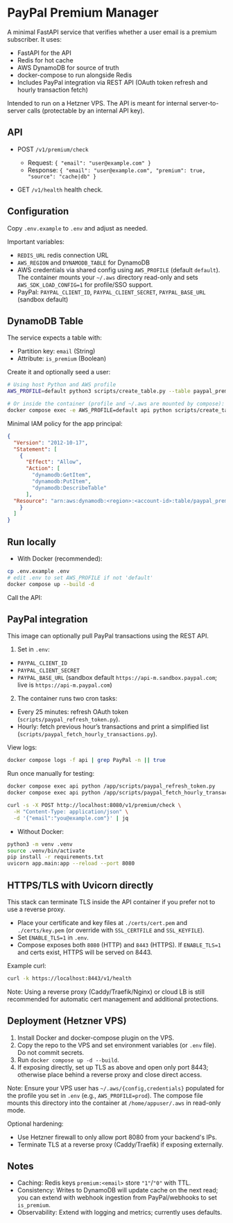 # PayPal Premium Manager

A minimal FastAPI service that verifies whether a user email is a premium subscriber. It uses:
- FastAPI for the API
- Redis for hot cache
- AWS DynamoDB for source of truth
- docker-compose to run alongside Redis
- Includes PayPal integration via REST API (OAuth token refresh and hourly transaction fetch)

Intended to run on a Hetzner VPS. The API is meant for internal server-to-server calls (protectable by an internal API key).

## API

- POST `/v1/premium/check`
  - Request: `{ "email": "user@example.com" }`
  - Response: `{ "email": "user@example.com", "premium": true, "source": "cache|db" }`

- GET `/v1/health` health check.

## Configuration

Copy `.env.example` to `.env` and adjust as needed.

Important variables:
- `REDIS_URL` redis connection URL
- `AWS_REGION` and `DYNAMODB_TABLE` for DynamoDB
- AWS credentials via shared config using `AWS_PROFILE` (default `default`). The container mounts your `~/.aws` directory read-only and sets `AWS_SDK_LOAD_CONFIG=1` for profile/SSO support.
- PayPal: `PAYPAL_CLIENT_ID`, `PAYPAL_CLIENT_SECRET`, `PAYPAL_BASE_URL` (sandbox default)

## DynamoDB Table

The service expects a table with:
- Partition key: `email` (String)
- Attribute: `is_premium` (Boolean)

Create it and optionally seed a user:

```bash
# Using host Python and AWS profile
AWS_PROFILE=default python3 scripts/create_table.py --table paypal_premium_users --region us-east-1 --seed-email you@example.com --seed-premium

# Or inside the container (profile and ~/.aws are mounted by compose):
docker compose exec -e AWS_PROFILE=default api python scripts/create_table.py --table paypal_premium_users --region us-east-1 --seed-email you@example.com --seed-premium
```

Minimal IAM policy for the app principal:

```json
{
  "Version": "2012-10-17",
  "Statement": [
    {
      "Effect": "Allow",
      "Action": [
        "dynamodb:GetItem",
        "dynamodb:PutItem",
        "dynamodb:DescribeTable"
      ],
  "Resource": "arn:aws:dynamodb:<region>:<account-id>:table/paypal_premium_users"
    }
  ]
}
```

## Run locally

- With Docker (recommended):

```bash
cp .env.example .env
# edit .env to set AWS_PROFILE if not 'default'
docker compose up --build -d
```

Call the API:
## PayPal integration

This image can optionally pull PayPal transactions using the REST API.

1. Set in `.env`:
  - `PAYPAL_CLIENT_ID`
  - `PAYPAL_CLIENT_SECRET`
  - `PAYPAL_BASE_URL` (sandbox default `https://api-m.sandbox.paypal.com`; live is `https://api-m.paypal.com`)

2. The container runs two cron tasks:
  - Every 25 minutes: refresh OAuth token (`scripts/paypal_refresh_token.py`).
  - Hourly: fetch previous hour’s transactions and print a simplified list (`scripts/paypal_fetch_hourly_transactions.py`).

View logs:

```bash
docker compose logs -f api | grep PayPal -n || true
```

Run once manually for testing:

```bash
docker compose exec api python /app/scripts/paypal_refresh_token.py
docker compose exec api python /app/scripts/paypal_fetch_hourly_transactions.py
```

```bash
curl -s -X POST http://localhost:8080/v1/premium/check \
  -H "Content-Type: application/json" \
  -d '{"email":"you@example.com"}' | jq
```

- Without Docker:

```bash
python3 -m venv .venv
source .venv/bin/activate
pip install -r requirements.txt
uvicorn app.main:app --reload --port 8080
```

## HTTPS/TLS with Uvicorn directly

This stack can terminate TLS inside the API container if you prefer not to use a reverse proxy.

- Place your certificate and key files at `./certs/cert.pem` and `./certs/key.pem` (or override with `SSL_CERTFILE` and `SSL_KEYFILE`).
- Set `ENABLE_TLS=1` in `.env`.
- Compose exposes both `8080` (HTTP) and `8443` (HTTPS). If `ENABLE_TLS=1` and certs exist, HTTPS will be served on 8443.

Example curl:

```bash
curl -k https://localhost:8443/v1/health
```

Note: Using a reverse proxy (Caddy/Traefik/Nginx) or cloud LB is still recommended for automatic cert management and additional protections.

## Deployment (Hetzner VPS)

1. Install Docker and docker-compose plugin on the VPS.
2. Copy the repo to the VPS and set environment variables (or `.env` file). Do not commit secrets.
3. Run `docker compose up -d --build`.
4. If exposing directly, set up TLS as above and open only port 8443; otherwise place behind a reverse proxy and close direct access.

Note: Ensure your VPS user has `~/.aws/{config,credentials}` populated for the profile you set in `.env` (e.g., `AWS_PROFILE=prod`). The compose file mounts this directory into the container at `/home/appuser/.aws` in read-only mode.

Optional hardening:
- Use Hetzner firewall to only allow port 8080 from your backend's IPs.
- Terminate TLS at a reverse proxy (Caddy/Traefik) if exposing externally.

## Notes

- Caching: Redis keys `premium:<email>` store `"1"`/`"0"` with TTL.
- Consistency: Writes to DynamoDB will update cache on the next read; you can extend with webhook ingestion from PayPal/webhooks to set `is_premium`.
- Observability: Extend with logging and metrics; currently uses defaults.
